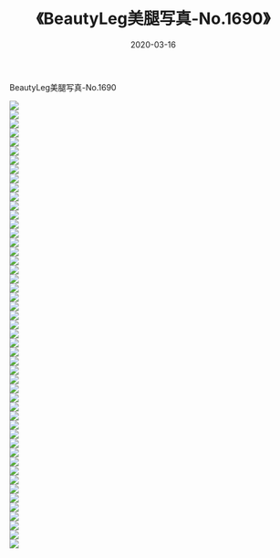 ﻿---
layout: post
title:  《BeautyLeg美腿写真-No.1690》
date:   2020-03-16
img: http://img.660000.xyz/Sharelink/网络美图/2020/BeautyLeg美腿写真-No.1690/000.jpg
categories: [美女, 清纯, 唯美]
---

BeautyLeg美腿写真-No.1690

  ![](http://img.660000.xyz/Sharelink/网络美图/2020/BeautyLeg美腿写真-No.1690/001.jpg) <br> ![](http://img.660000.xyz/Sharelink/网络美图/2020/BeautyLeg美腿写真-No.1690/002.jpg) <br> ![](http://img.660000.xyz/Sharelink/网络美图/2020/BeautyLeg美腿写真-No.1690/003.jpg) <br> ![](http://img.660000.xyz/Sharelink/网络美图/2020/BeautyLeg美腿写真-No.1690/004.jpg) <br> ![](http://img.660000.xyz/Sharelink/网络美图/2020/BeautyLeg美腿写真-No.1690/005.jpg) <br> ![](http://img.660000.xyz/Sharelink/网络美图/2020/BeautyLeg美腿写真-No.1690/006.jpg) <br> ![](http://img.660000.xyz/Sharelink/网络美图/2020/BeautyLeg美腿写真-No.1690/007.jpg) <br> ![](http://img.660000.xyz/Sharelink/网络美图/2020/BeautyLeg美腿写真-No.1690/008.jpg) <br> ![](http://img.660000.xyz/Sharelink/网络美图/2020/BeautyLeg美腿写真-No.1690/009.jpg) <br> ![](http://img.660000.xyz/Sharelink/网络美图/2020/BeautyLeg美腿写真-No.1690/010.jpg) <br> ![](http://img.660000.xyz/Sharelink/网络美图/2020/BeautyLeg美腿写真-No.1690/011.jpg) <br> ![](http://img.660000.xyz/Sharelink/网络美图/2020/BeautyLeg美腿写真-No.1690/012.jpg) <br> ![](http://img.660000.xyz/Sharelink/网络美图/2020/BeautyLeg美腿写真-No.1690/013.jpg) <br> ![](http://img.660000.xyz/Sharelink/网络美图/2020/BeautyLeg美腿写真-No.1690/014.jpg) <br> ![](http://img.660000.xyz/Sharelink/网络美图/2020/BeautyLeg美腿写真-No.1690/015.jpg) <br> ![](http://img.660000.xyz/Sharelink/网络美图/2020/BeautyLeg美腿写真-No.1690/016.jpg) <br> ![](http://img.660000.xyz/Sharelink/网络美图/2020/BeautyLeg美腿写真-No.1690/017.jpg) <br> ![](http://img.660000.xyz/Sharelink/网络美图/2020/BeautyLeg美腿写真-No.1690/018.jpg) <br> ![](http://img.660000.xyz/Sharelink/网络美图/2020/BeautyLeg美腿写真-No.1690/019.jpg) <br> ![](http://img.660000.xyz/Sharelink/网络美图/2020/BeautyLeg美腿写真-No.1690/020.jpg) <br> ![](http://img.660000.xyz/Sharelink/网络美图/2020/BeautyLeg美腿写真-No.1690/021.jpg) <br> ![](http://img.660000.xyz/Sharelink/网络美图/2020/BeautyLeg美腿写真-No.1690/022.jpg) <br> ![](http://img.660000.xyz/Sharelink/网络美图/2020/BeautyLeg美腿写真-No.1690/023.jpg) <br> ![](http://img.660000.xyz/Sharelink/网络美图/2020/BeautyLeg美腿写真-No.1690/024.jpg) <br> ![](http://img.660000.xyz/Sharelink/网络美图/2020/BeautyLeg美腿写真-No.1690/025.jpg) <br> ![](http://img.660000.xyz/Sharelink/网络美图/2020/BeautyLeg美腿写真-No.1690/026.jpg) <br> ![](http://img.660000.xyz/Sharelink/网络美图/2020/BeautyLeg美腿写真-No.1690/027.jpg) <br> ![](http://img.660000.xyz/Sharelink/网络美图/2020/BeautyLeg美腿写真-No.1690/028.jpg) <br> ![](http://img.660000.xyz/Sharelink/网络美图/2020/BeautyLeg美腿写真-No.1690/029.jpg) <br> ![](http://img.660000.xyz/Sharelink/网络美图/2020/BeautyLeg美腿写真-No.1690/030.jpg) <br> ![](http://img.660000.xyz/Sharelink/网络美图/2020/BeautyLeg美腿写真-No.1690/031.jpg) <br> ![](http://img.660000.xyz/Sharelink/网络美图/2020/BeautyLeg美腿写真-No.1690/032.jpg) <br> ![](http://img.660000.xyz/Sharelink/网络美图/2020/BeautyLeg美腿写真-No.1690/033.jpg) <br> ![](http://img.660000.xyz/Sharelink/网络美图/2020/BeautyLeg美腿写真-No.1690/034.jpg) <br> ![](http://img.660000.xyz/Sharelink/网络美图/2020/BeautyLeg美腿写真-No.1690/035.jpg) <br> ![](http://img.660000.xyz/Sharelink/网络美图/2020/BeautyLeg美腿写真-No.1690/036.jpg) <br> ![](http://img.660000.xyz/Sharelink/网络美图/2020/BeautyLeg美腿写真-No.1690/037.jpg) <br> ![](http://img.660000.xyz/Sharelink/网络美图/2020/BeautyLeg美腿写真-No.1690/038.jpg) <br> ![](http://img.660000.xyz/Sharelink/网络美图/2020/BeautyLeg美腿写真-No.1690/039.jpg) <br> ![](http://img.660000.xyz/Sharelink/网络美图/2020/BeautyLeg美腿写真-No.1690/040.jpg) <br> ![](http://img.660000.xyz/Sharelink/网络美图/2020/BeautyLeg美腿写真-No.1690/041.jpg) <br> ![](http://img.660000.xyz/Sharelink/网络美图/2020/BeautyLeg美腿写真-No.1690/042.jpg) <br> ![](http://img.660000.xyz/Sharelink/网络美图/2020/BeautyLeg美腿写真-No.1690/043.jpg) <br> ![](http://img.660000.xyz/Sharelink/网络美图/2020/BeautyLeg美腿写真-No.1690/044.jpg) <br> ![](http://img.660000.xyz/Sharelink/网络美图/2020/BeautyLeg美腿写真-No.1690/045.jpg) <br> ![](http://img.660000.xyz/Sharelink/网络美图/2020/BeautyLeg美腿写真-No.1690/046.jpg) <br> ![](http://img.660000.xyz/Sharelink/网络美图/2020/BeautyLeg美腿写真-No.1690/047.jpg) <br> ![](http://img.660000.xyz/Sharelink/网络美图/2020/BeautyLeg美腿写真-No.1690/048.jpg) <br> ![](http://img.660000.xyz/Sharelink/网络美图/2020/BeautyLeg美腿写真-No.1690/049.jpg) <br>